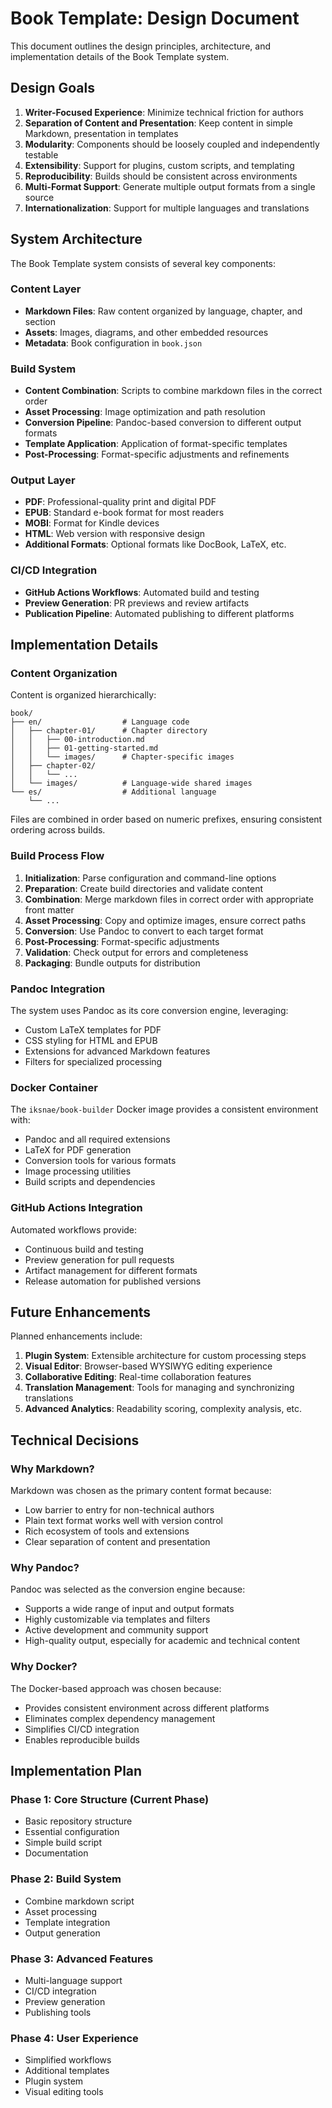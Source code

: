 # Book Template: Design Document

This document outlines the design principles, architecture, and implementation details of the Book Template system.

## Design Goals

1. **Writer-Focused Experience**: Minimize technical friction for authors
2. **Separation of Content and Presentation**: Keep content in simple Markdown, presentation in templates
3. **Modularity**: Components should be loosely coupled and independently testable
4. **Extensibility**: Support for plugins, custom scripts, and templating
5. **Reproducibility**: Builds should be consistent across environments
6. **Multi-Format Support**: Generate multiple output formats from a single source
7. **Internationalization**: Support for multiple languages and translations

## System Architecture

The Book Template system consists of several key components:

### Content Layer

- **Markdown Files**: Raw content organized by language, chapter, and section
- **Assets**: Images, diagrams, and other embedded resources
- **Metadata**: Book configuration in `book.json`

### Build System

- **Content Combination**: Scripts to combine markdown files in the correct order
- **Asset Processing**: Image optimization and path resolution
- **Conversion Pipeline**: Pandoc-based conversion to different output formats
- **Template Application**: Application of format-specific templates
- **Post-Processing**: Format-specific adjustments and refinements

### Output Layer

- **PDF**: Professional-quality print and digital PDF
- **EPUB**: Standard e-book format for most readers
- **MOBI**: Format for Kindle devices
- **HTML**: Web version with responsive design
- **Additional Formats**: Optional formats like DocBook, LaTeX, etc.

### CI/CD Integration

- **GitHub Actions Workflows**: Automated build and testing
- **Preview Generation**: PR previews and review artifacts
- **Publication Pipeline**: Automated publishing to different platforms

## Implementation Details

### Content Organization

Content is organized hierarchically:

```
book/
├── en/                  # Language code
│   ├── chapter-01/      # Chapter directory
│   │   ├── 00-introduction.md
│   │   ├── 01-getting-started.md
│   │   └── images/      # Chapter-specific images
│   ├── chapter-02/
│   │   └── ...
│   └── images/          # Language-wide shared images
└── es/                  # Additional language
    └── ...
```

Files are combined in order based on numeric prefixes, ensuring consistent ordering across builds.

### Build Process Flow

1. **Initialization**: Parse configuration and command-line options
2. **Preparation**: Create build directories and validate content
3. **Combination**: Merge markdown files in correct order with appropriate front matter
4. **Asset Processing**: Copy and optimize images, ensure correct paths
5. **Conversion**: Use Pandoc to convert to each target format
6. **Post-Processing**: Format-specific adjustments
7. **Validation**: Check output for errors and completeness
8. **Packaging**: Bundle outputs for distribution

### Pandoc Integration

The system uses Pandoc as its core conversion engine, leveraging:

- Custom LaTeX templates for PDF
- CSS styling for HTML and EPUB
- Extensions for advanced Markdown features
- Filters for specialized processing

### Docker Container

The `iksnae/book-builder` Docker image provides a consistent environment with:

- Pandoc and all required extensions
- LaTeX for PDF generation
- Conversion tools for various formats
- Image processing utilities
- Build scripts and dependencies

### GitHub Actions Integration

Automated workflows provide:

- Continuous build and testing
- Preview generation for pull requests
- Artifact management for different formats
- Release automation for published versions

## Future Enhancements

Planned enhancements include:

1. **Plugin System**: Extensible architecture for custom processing steps
2. **Visual Editor**: Browser-based WYSIWYG editing experience
3. **Collaborative Editing**: Real-time collaboration features
4. **Translation Management**: Tools for managing and synchronizing translations
5. **Advanced Analytics**: Readability scoring, complexity analysis, etc.

## Technical Decisions

### Why Markdown?

Markdown was chosen as the primary content format because:

- Low barrier to entry for non-technical authors
- Plain text format works well with version control
- Rich ecosystem of tools and extensions
- Clear separation of content and presentation

### Why Pandoc?

Pandoc was selected as the conversion engine because:

- Supports a wide range of input and output formats
- Highly customizable via templates and filters
- Active development and community support
- High-quality output, especially for academic and technical content

### Why Docker?

The Docker-based approach was chosen because:

- Provides consistent environment across different platforms
- Eliminates complex dependency management
- Simplifies CI/CD integration
- Enables reproducible builds

## Implementation Plan

### Phase 1: Core Structure (Current Phase)
- Basic repository structure
- Essential configuration
- Simple build script
- Documentation

### Phase 2: Build System
- Combine markdown script
- Asset processing
- Template integration
- Output generation

### Phase 3: Advanced Features
- Multi-language support
- CI/CD integration
- Preview generation
- Publishing tools

### Phase 4: User Experience
- Simplified workflows
- Additional templates
- Plugin system
- Visual editing tools